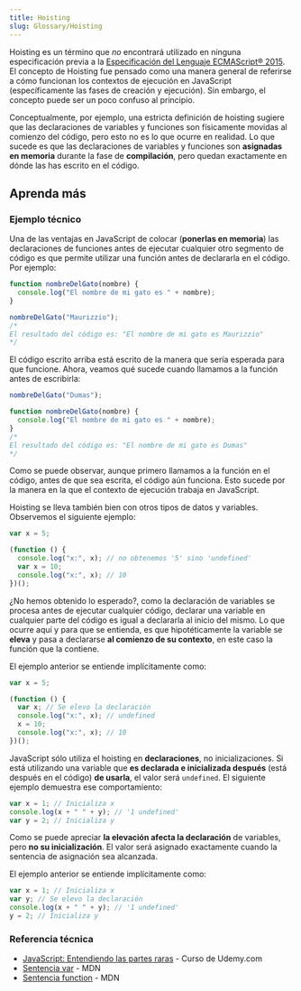 ```yaml
---
title: Hoisting
slug: Glossary/Hoisting
---
```


Hoisting es un término que _no_ encontrará utilizado en ninguna especificación previa a la [Especificación del Lenguaje ECMAScript® 2015](https://www.ecma-international.org/ecma-262/6.0/index.html). El concepto de Hoisting fue pensado como una manera general de referirse a cómo funcionan los contextos de ejecución en JavaScript (específicamente las fases de creación y ejecución). Sin embargo, el concepto puede ser un poco confuso al principio.

Conceptualmente, por ejemplo, una estricta definición de hoisting sugiere que las declaraciones de variables y funciones son físicamente movidas al comienzo del código, pero esto no es lo que ocurre en realidad. Lo que sucede es que las declaraciones de variables y funciones son **asignadas en memoria** durante la fase de **compilación**, pero quedan exactamente en dónde las has escrito en el código.

## Aprenda más

### Ejemplo técnico

Una de las ventajas en JavaScript de colocar (**ponerlas en memoria**) las declaraciones de funciones antes de ejecutar cualquier otro segmento de código es que permite utilizar una función antes de declararla en el código. Por ejemplo:

```js
function nombreDelGato(nombre) {
  console.log("El nombre de mi gato es " + nombre);
}

nombreDelGato("Maurizzio");
/*
El resultado del código es: "El nombre de mi gato es Maurizzio"
*/
```

El código escrito arriba está escrito de la manera que sería esperada para que funcione. Ahora, veamos qué sucede cuando llamamos a la función antes de escribirla:

```js
nombreDelGato("Dumas");

function nombreDelGato(nombre) {
  console.log("El nombre de mi gato es " + nombre);
}
/*
El resultado del código es: "El nombre de mi gato es Dumas"
*/
```

Como se puede observar, aunque primero llamamos a la función en el código, antes de que sea escrita, el código aún funciona. Esto sucede por la manera en la que el contexto de ejecución trabaja en JavaScript.

Hoisting se lleva también bien con otros tipos de datos y variables. Observemos el siguiente ejemplo:

```js
var x = 5;

(function () {
  console.log("x:", x); // no obtenemos '5' sino 'undefined'
  var x = 10;
  console.log("x:", x); // 10
})();
```

¿No hemos obtenido lo esperado?, como la declaración de variables se procesa antes de ejecutar cualquier código, declarar una variable en cualquier parte del código es igual a declararla al inicio del mismo. Lo que ocurre aquí y para que se entienda, es que hipotéticamente la variable se **eleva** y pasa a declararse **al comienzo de su contexto**, en este caso la función que la contiene.

El ejemplo anterior se entiende implícitamente como:

```js
var x = 5;

(function () {
  var x; // Se elevo la declaración
  console.log("x:", x); // undefined
  x = 10;
  console.log("x:", x); // 10
})();
```

JavaScript sólo utiliza el hoisting en **declaraciones**, no inicializaciones. Si está utilizando una variable que **es declarada e inicializada después** (está después en el código) **de usarla**, el valor será `undefined`. El siguiente ejemplo demuestra ese comportamiento:

```js
var x = 1; // Inicializa x
console.log(x + " " + y); // '1 undefined'
var y = 2; // Inicializa y
```

Como se puede apreciar **la elevación afecta la declaración** de variables, pero **no su inicialización**. El valor será asignado exactamente cuando la sentencia de asignación sea alcanzada.

El ejemplo anterior se entiende implícitamente como:

```js
var x = 1; // Inicializa x
var y; // Se elevo la declaración
console.log(x + " " + y); // '1 undefined'
y = 2; // Inicializa y
```

### Referencia técnica

- [JavaScript: Entendiendo las partes raras](https://www.udemy.com/understand-javascript/) - Curso de Udemy.com
- [Sentencia var](/es/docs/Web/JavaScript/Reference/Statements/var) - MDN
- [Sentencia function](/es/docs/Web/JavaScript/Reference/Statements/function) - MDN
